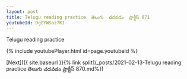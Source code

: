 ```yaml
---
layout: post
title: Telugu reading practice  తెలుగు  చదవడం  ప్రాక్టీస్ 871
youtubeId: DgtYWSoz7KI
---
```

 
 
Telugu reading practice
 
 
 
 
 


{% include youtubePlayer.html id=page.youtubeId %}
 
[Next]({{ site.baseurl }}{% link  split1/_posts/2021-02-13-Telugu reading practice  తెలుగు  చదవడం  ప్రాక్టీస్ 870.md%})
 
